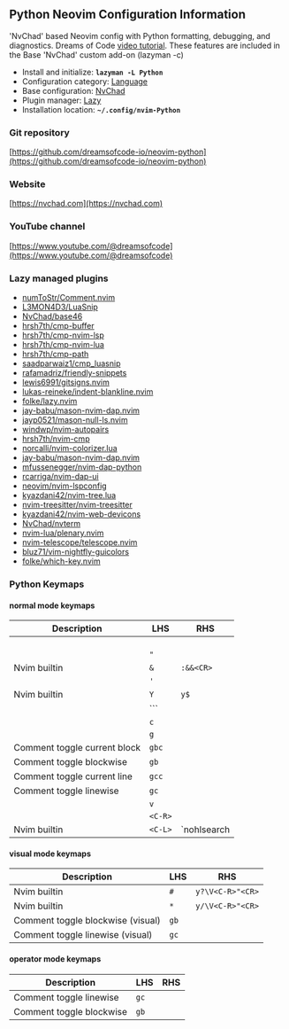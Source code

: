 ## Python Neovim Configuration Information

'NvChad' based Neovim config with Python formatting, debugging, and diagnostics. Dreams of Code [video tutorial](https://youtu.be/4BnVeOUeZxc). These features are included in the Base 'NvChad' custom add-on (lazyman -c)

- Install and initialize: **`lazyman -L Python`**
- Configuration category: [Language](https://lazyman.dev/configurations/#language-configurations)
- Base configuration:     [NvChad](https://nvchad.com)
- Plugin manager:         [Lazy](https://github.com/folke/lazy.nvim)
- Installation location:  **`~/.config/nvim-Python`**

### Git repository

[https://github.com/dreamsofcode-io/neovim-python](https://github.com/dreamsofcode-io/neovim-python)

### Website

[https://nvchad.com](https://nvchad.com)

### YouTube channel

[https://www.youtube.com/@dreamsofcode](https://www.youtube.com/@dreamsofcode)

### Lazy managed plugins

- [numToStr/Comment.nvim](https://github.com/numToStr/Comment.nvim)
- [L3MON4D3/LuaSnip](https://github.com/L3MON4D3/LuaSnip)
- [NvChad/base46](https://github.com/NvChad/base46.git)
- [hrsh7th/cmp-buffer](https://github.com/hrsh7th/cmp-buffer)
- [hrsh7th/cmp-nvim-lsp](https://github.com/hrsh7th/cmp-nvim-lsp)
- [hrsh7th/cmp-nvim-lua](https://github.com/hrsh7th/cmp-nvim-lua)
- [hrsh7th/cmp-path](https://github.com/hrsh7th/cmp-path)
- [saadparwaiz1/cmp_luasnip](https://github.com/saadparwaiz1/cmp_luasnip)
- [rafamadriz/friendly-snippets](https://github.com/rafamadriz/friendly-snippets)
- [lewis6991/gitsigns.nvim](https://github.com/lewis6991/gitsigns.nvim)
- [lukas-reineke/indent-blankline.nvim](https://github.com/lukas-reineke/indent-blankline.nvim)
- [folke/lazy.nvim](https://github.com/folke/lazy.nvim)
- [jay-babu/mason-nvim-dap.nvim](https://github.com/jay-babu/mason-nvim-dap.nvim)
- [jayp0521/mason-null-ls.nvim](https://github.com/jayp0521/mason-null-ls.nvim)
- [windwp/nvim-autopairs](https://github.com/windwp/nvim-autopairs)
- [hrsh7th/nvim-cmp](https://github.com/hrsh7th/nvim-cmp)
- [norcalli/nvim-colorizer.lua](https://github.com/norcalli/nvim-colorizer.lua)
- [jay-babu/mason-nvim-dap.nvim](https://github.com/jay-babu/mason-nvim-dap.nvim)
- [mfussenegger/nvim-dap-python](https://github.com/mfussenegger/nvim-dap-python.git)
- [rcarriga/nvim-dap-ui](https://github.com/rcarriga/nvim-dap-ui)
- [neovim/nvim-lspconfig](https://github.com/neovim/nvim-lspconfig)
- [kyazdani42/nvim-tree.lua](https://github.com/kyazdani42/nvim-tree.lua)
- [nvim-treesitter/nvim-treesitter](https://github.com/nvim-treesitter/nvim-treesitter)
- [kyazdani42/nvim-web-devicons](https://github.com/kyazdani42/nvim-web-devicons)
- [NvChad/nvterm](https://github.com/NvChad/nvterm)
- [nvim-lua/plenary.nvim](https://github.com/nvim-lua/plenary.nvim)
- [nvim-telescope/telescope.nvim](https://github.com/nvim-telescope/telescope.nvim)
- [bluz71/vim-nightfly-guicolors](https://github.com/bluz71/vim-nightfly-guicolors)
- [folke/which-key.nvim](https://github.com/folke/which-key.nvim)

### Python Keymaps

#### normal mode keymaps

| Description | LHS | RHS |
| ----------- | --- | --- |
|  | ` ` |  |
|  | `"` |  |
| Nvim builtin | `&` | `:&&<CR>` |
|  | `'` |  |
| Nvim builtin | `Y` | `y$` |
|  | ``` |  |
|  | `c` |  |
|  | `g` |  |
| Comment toggle current block | `gbc` |  |
| Comment toggle blockwise | `gb` |  |
| Comment toggle current line | `gcc` |  |
| Comment toggle linewise | `gc` |  |
|  | `v` |  |
|  | `<C-R>` |  |
| Nvim builtin | `<C-L>` | `<Cmd>nohlsearch|diffupdate|normal! <C-L><CR>` |

#### visual mode keymaps

| Description | LHS | RHS |
| ----------- | --- | --- |
| Nvim builtin | `#` | `y?\V<C-R>"<CR>` |
| Nvim builtin | `*` | `y/\V<C-R>"<CR>` |
| Comment toggle blockwise (visual) | `gb` |  |
| Comment toggle linewise (visual) | `gc` |  |

#### operator mode keymaps

| Description | LHS | RHS |
| ----------- | --- | --- |
| Comment toggle linewise | `gc` |  |
| Comment toggle blockwise | `gb` |  |
